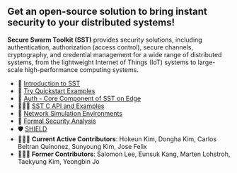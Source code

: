 ## Get an open-source solution to bring instant security to your distributed systems!

**Secure Swarm Toolkit (SST)** provides security solutions, including authentication, authorization (access control), secure channels, cryptography, and credential management for a wide range of distributed systems, from the lightweight Internet of Things (IoT) systems to large-scale high-performance computing systems.

- 📜 [Introduction to SST](https://github.com/iotauth/iotauth/blob/master/README.md)
- 🚀 [Try Quickstart Examples](https://github.com/iotauth/iotauth/tree/master/examples)
- 🔐 [Auth - Core Component of SST on Edge](https://github.com/iotauth/iotauth/tree/master/auth)
- 🧑🏻‍💻 [SST C API and Examples](https://github.com/iotauth/sst-c-api)
- 🛜 [Network Simulation Environments](https://github.com/iotauth/iotauth_experiments)
- 🧐 [Formal Security Analysis](https://github.com/iotauth/security_analysis)
- 🛡️ [SHIELD](https://github.com/iotauth/SHIELD)
- 🧑🏻‍💻 **Current Active Contributors**: Hokeun Kim, Dongha Kim, Carlos Beltran Quinonez, Sunyoung Kim, Jose Felix
- 👨🏻‍🎓 **Former Contributors**: Salomon Lee, Eunsuk Kang, Marten Lohstroh, Taekyung Kim, Yeongbin Jo
